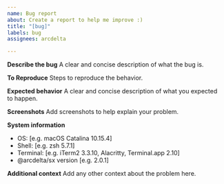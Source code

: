 ```yaml
---
name: Bug report
about: Create a report to help me improve :)
title: "[bug]"
labels: bug
assignees: arcdelta

---
```


**Describe the bug**
A clear and concise description of what the bug is.

**To Reproduce**
Steps to reproduce the behavior.

**Expected behavior**
A clear and concise description of what you expected to happen.

**Screenshots**
Add screenshots to help explain your problem.

**System information**
 - OS: [e.g. macOS Catalina 10.15.4]
 - Shell: [e.g. zsh 5.7.1]
 - Terminal: [e.g. iTerm2 3.3.10, Alacritty, Terminal.app 2.10]
 - @arcdelta/sx version [e.g. 2.0.1]

**Additional context**
Add any other context about the problem here.
